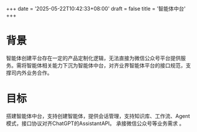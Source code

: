 +++
date = '2025-05-22T10:42:33+08:00'
draft = false
title = '智能体中台'
+++
<!--more-->
# 背景
智能体创建平台存在一定的产品定制化逻辑，无法直接为微信公众号平台提供服务。需将智能体相关能力下沉为智能体中台，对齐业界智能体平台的接口规范，支撑司内外业务合作。

# 目标
搭建智能体中台，支持创建智能体，提供会话管理，支持知识库、工作流、Agent模式，接口协议对齐ChatGPT的AssistantAPI。
承接微信公众号等业务需求 。
